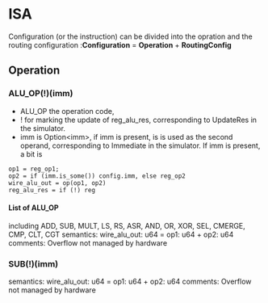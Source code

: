 # ISA
Configuration (or the instruction) can be divided into the opration and the routing configuration :**Configuration** = **Operation** + **RoutingConfig**

## Operation

### ALU_OP(!)(imm)
- ALU_OP the operation code, 
- ! for marking the update of reg_alu_res, corresponding to UpdateRes in the simulator.
- imm is Option\<imm\>, if imm is present, is is used as the second operand, corresponding to Immediate in the simulator. If imm is present, a bit is

```
op1 = reg_op1;
op2 = if (imm.is_some()) config.imm, else reg_op2
wire_alu_out = op(op1, op2)
reg_alu_res = if (!) reg
```
        
#### List of ALU_OP
including ADD, SUB, MULT, LS, RS, ASR, AND, OR, XOR, SEL, CMERGE, CMP, CLT, CGT
semantics:
    wire_alu_out: u64 = op1: u64 + op2: u64
comments:
    Overflow not managed by hardware

### SUB(!)(imm)
semantics:
    wire_alu_out: u64 = op1: u64 + op2: u64
comments:
    Overflow not managed by hardware


